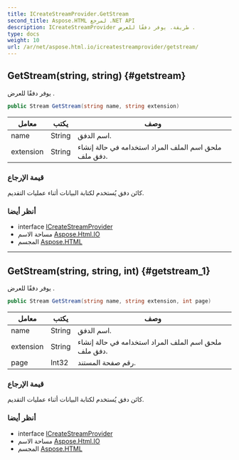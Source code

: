 ```yaml
---
title: ICreateStreamProvider.GetStream
second_title: Aspose.HTML لمرجع .NET API
description: ICreateStreamProvider طريقة. يوفر دفقًا للعرض .
type: docs
weight: 10
url: /ar/net/aspose.html.io/icreatestreamprovider/getstream/
---
```

## GetStream(string, string) {#getstream}

يوفر دفقًا للعرض .

```csharp
public Stream GetStream(string name, string extension)
```

| معامل | يكتب | وصف |
| --- | --- | --- |
| name | String | اسم الدفق. |
| extension | String | ملحق اسم الملف المراد استخدامه في حالة إنشاء دفق ملف. |

### قيمة الإرجاع

كائن دفق يُستخدم لكتابة البيانات أثناء عمليات التقديم.

### أنظر أيضا

* interface [ICreateStreamProvider](../)
* مساحة الاسم [Aspose.Html.IO](../../icreatestreamprovider/)
* المجسم [Aspose.HTML](../../../)

---

## GetStream(string, string, int) {#getstream_1}

يوفر دفقًا للعرض .

```csharp
public Stream GetStream(string name, string extension, int page)
```

| معامل | يكتب | وصف |
| --- | --- | --- |
| name | String | اسم الدفق. |
| extension | String | ملحق اسم الملف المراد استخدامه في حالة إنشاء دفق ملف. |
| page | Int32 | رقم صفحة المستند. |

### قيمة الإرجاع

كائن دفق يُستخدم لكتابة البيانات أثناء عمليات التقديم.

### أنظر أيضا

* interface [ICreateStreamProvider](../)
* مساحة الاسم [Aspose.Html.IO](../../icreatestreamprovider/)
* المجسم [Aspose.HTML](../../../)


